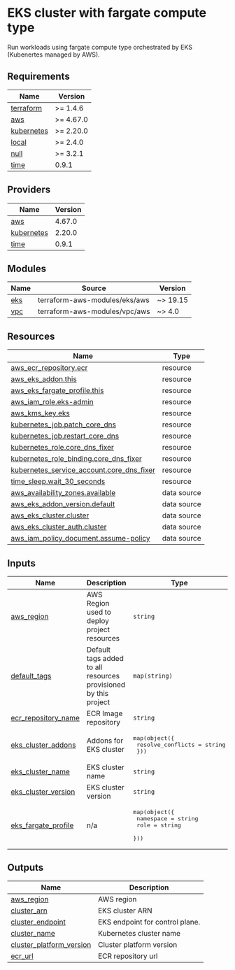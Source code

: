 # EKS cluster with fargate compute type

Run workloads using fargate compute type orchestrated by EKS (Kubenertes managed by AWS).

<!-- BEGIN_TF_DOCS -->
## Requirements

| Name | Version |
|------|---------|
| <a name="requirement_terraform"></a> [terraform](#requirement\_terraform) | >= 1.4.6 |
| <a name="requirement_aws"></a> [aws](#requirement\_aws) | >= 4.67.0 |
| <a name="requirement_kubernetes"></a> [kubernetes](#requirement\_kubernetes) | >= 2.20.0 |
| <a name="requirement_local"></a> [local](#requirement\_local) | >= 2.4.0 |
| <a name="requirement_null"></a> [null](#requirement\_null) | >= 3.2.1 |
| <a name="requirement_time"></a> [time](#requirement\_time) | 0.9.1 |

## Providers

| Name | Version |
|------|---------|
| <a name="provider_aws"></a> [aws](#provider\_aws) | 4.67.0 |
| <a name="provider_kubernetes"></a> [kubernetes](#provider\_kubernetes) | 2.20.0 |
| <a name="provider_time"></a> [time](#provider\_time) | 0.9.1 |

## Modules

| Name | Source | Version |
|------|--------|---------|
| <a name="module_eks"></a> [eks](#module\_eks) | terraform-aws-modules/eks/aws | ~> 19.15 |
| <a name="module_vpc"></a> [vpc](#module\_vpc) | terraform-aws-modules/vpc/aws | ~> 4.0 |

## Resources

| Name | Type |
|------|------|
| [aws_ecr_repository.ecr](https://registry.terraform.io/providers/hashicorp/aws/latest/docs/resources/ecr_repository) | resource |
| [aws_eks_addon.this](https://registry.terraform.io/providers/hashicorp/aws/latest/docs/resources/eks_addon) | resource |
| [aws_eks_fargate_profile.this](https://registry.terraform.io/providers/hashicorp/aws/latest/docs/resources/eks_fargate_profile) | resource |
| [aws_iam_role.eks-admin](https://registry.terraform.io/providers/hashicorp/aws/latest/docs/resources/iam_role) | resource |
| [aws_kms_key.eks](https://registry.terraform.io/providers/hashicorp/aws/latest/docs/resources/kms_key) | resource |
| [kubernetes_job.patch_core_dns](https://registry.terraform.io/providers/hashicorp/kubernetes/latest/docs/resources/job) | resource |
| [kubernetes_job.restart_core_dns](https://registry.terraform.io/providers/hashicorp/kubernetes/latest/docs/resources/job) | resource |
| [kubernetes_role.core_dns_fixer](https://registry.terraform.io/providers/hashicorp/kubernetes/latest/docs/resources/role) | resource |
| [kubernetes_role_binding.core_dns_fixer](https://registry.terraform.io/providers/hashicorp/kubernetes/latest/docs/resources/role_binding) | resource |
| [kubernetes_service_account.core_dns_fixer](https://registry.terraform.io/providers/hashicorp/kubernetes/latest/docs/resources/service_account) | resource |
| [time_sleep.wait_30_seconds](https://registry.terraform.io/providers/hashicorp/time/0.9.1/docs/resources/sleep) | resource |
| [aws_availability_zones.available](https://registry.terraform.io/providers/hashicorp/aws/latest/docs/data-sources/availability_zones) | data source |
| [aws_eks_addon_version.default](https://registry.terraform.io/providers/hashicorp/aws/latest/docs/data-sources/eks_addon_version) | data source |
| [aws_eks_cluster.cluster](https://registry.terraform.io/providers/hashicorp/aws/latest/docs/data-sources/eks_cluster) | data source |
| [aws_eks_cluster_auth.cluster](https://registry.terraform.io/providers/hashicorp/aws/latest/docs/data-sources/eks_cluster_auth) | data source |
| [aws_iam_policy_document.assume-policy](https://registry.terraform.io/providers/hashicorp/aws/latest/docs/data-sources/iam_policy_document) | data source |

## Inputs

| Name | Description | Type | Default | Required |
|------|-------------|------|---------|:--------:|
| <a name="input_aws_region"></a> [aws\_region](#input\_aws\_region) | AWS Region used to deploy project resources | `string` | `"us-east-1"` | no |
| <a name="input_default_tags"></a> [default\_tags](#input\_default\_tags) | Default tags added to all resources provisioned by this project | `map(string)` | n/a | yes |
| <a name="input_ecr_repository_name"></a> [ecr\_repository\_name](#input\_ecr\_repository\_name) | ECR Image repository | `string` | n/a | yes |
| <a name="input_eks_cluster_addons"></a> [eks\_cluster\_addons](#input\_eks\_cluster\_addons) | Addons for EKS cluster | <pre>map(object({<br>    resolve_conflicts = string<br>  }))</pre> | n/a | yes |
| <a name="input_eks_cluster_name"></a> [eks\_cluster\_name](#input\_eks\_cluster\_name) | EKS cluster name | `string` | n/a | yes |
| <a name="input_eks_cluster_version"></a> [eks\_cluster\_version](#input\_eks\_cluster\_version) | EKS cluster version | `string` | n/a | yes |
| <a name="input_eks_fargate_profile"></a> [eks\_fargate\_profile](#input\_eks\_fargate\_profile) | n/a | <pre>map(object({<br>    namespace = string<br>    role      = string<br>  }))</pre> | n/a | yes |

## Outputs

| Name | Description |
|------|-------------|
| <a name="output_aws_region"></a> [aws\_region](#output\_aws\_region) | AWS region |
| <a name="output_cluster_arn"></a> [cluster\_arn](#output\_cluster\_arn) | EKS cluster ARN |
| <a name="output_cluster_endpoint"></a> [cluster\_endpoint](#output\_cluster\_endpoint) | EKS endpoint for control plane. |
| <a name="output_cluster_name"></a> [cluster\_name](#output\_cluster\_name) | Kubernetes cluster name |
| <a name="output_cluster_platform_version"></a> [cluster\_platform\_version](#output\_cluster\_platform\_version) | Cluster platform version |
| <a name="output_ecr_url"></a> [ecr\_url](#output\_ecr\_url) | ECR repository url |
<!-- END_TF_DOCS -->